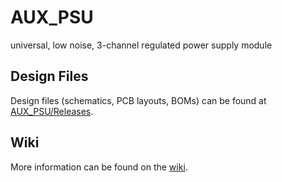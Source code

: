 # AUX_PSU
universal, low noise, 3-channel regulated power supply module 

## Design Files

Design files (schematics, PCB layouts, BOMs) can be found at [AUX_PSU/Releases](https://github.com/sinara-hw/AUX_PSU/releases).

## Wiki

More information can be found on the [wiki](https://github.com/sinara-hw/AUX_PSU/wiki).
